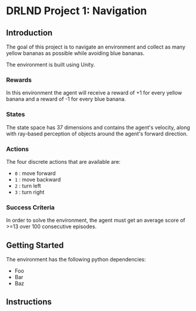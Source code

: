 # DRLND Project 1: Navigation

## Introduction

The goal of this project is to navigate an environment and collect as many yellow bananas as possible while avoiding blue bananas.

The environment is built using Unity.


### Rewards
In this environment the agent will receive a reward of +1 for every yellow banana and a reward of -1 for every blue banana.

### States
The state space has 37 dimensions and contains the agent's velocity, along with ray-based perception of objects around the agent's forward direction.

### Actions
The four discrete actions that are available are:

* `0` : move forward
* `1` : move backward
* `2` : turn left
* `3` : turn right


### Success Criteria
In order to solve the environment, the agent must get an average score of >=13 over 100 consecutive episodes.


## Getting Started

The environment has the following python dependencies:

* Foo
* Bar
* Baz


## Instructions

